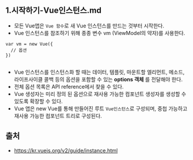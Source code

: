 ## 1.시작하기-Vue인스턴스.md
- 모든 Vue앱은 `Vue 함수`로 새 Vue 인스턴스를 만드는 것부터 시작한다. 
- Vue 인스턴스를 참조하기 위해 종종 변수 vm (ViewModel의 약자)를 사용한다.  

```
var vm = new Vue({
  // 옵션 
}) 
  
```
  
- Vue 인스턴스를 인스턴스화 할 때는 데이터, 템플릿, 마운트할 엘리먼트, 메소드, 라이프사이클 콜백 등의 
옵션을 포함할 수 있는 **options 객체** 를 전달해야 한다.   
- 전체 옵션 목록은 API reference에서 찾을 수 있다. 
- Vue 생성자는 미리 정의 된 옵션으로 재사용 가능한 컴포넌트 생성자를 생성할 수 있도록 확장할 수 있다. 
- Vue 앱은 new Vue를 통해 만들어진 루트 `Vue인스턴스`로 구성되며, 중첩 가능하고 재사용 가능한 컴포넌트 트리로 구성된다. 
  

## 출처
- https://kr.vuejs.org/v2/guide/instance.html
 
